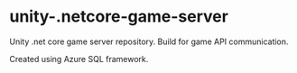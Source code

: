 # unity-.netcore-game-server
Unity .net core game server repository. Build for game API communication.

Created using Azure SQL framework.
